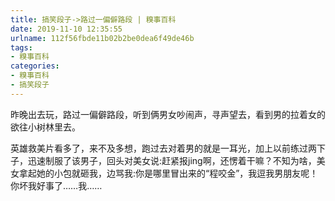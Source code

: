 ```yaml
---
title: 搞笑段子->路过一偏僻路段 | 糗事百科
date: 2019-11-10 12:35:55
urlname: 112f56fbde11b02b2be0dea6f49de46b
tags: 
- 糗事百科
categories:
- 糗事百科
- 搞笑段子
---
```

昨晚出去玩，路过一偏僻路段，听到俩男女吵闹声，寻声望去，看到男的拉着女的欲往小树林里去。

英雄救美片看多了，来不及多想，跑过去对着男的就是一耳光，加上以前练过两下子，迅速制服了该男子，回头对美女说:赶紧报jing啊，还愣着干嘛？不知为啥，美女拿起她的小包就砸我，边骂我:你是哪里冒出来的“程咬金”，我逗我男朋友呢！你坏我好事了……我……


